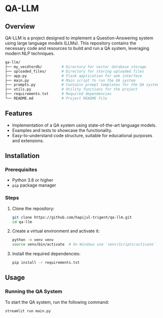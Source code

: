 # QA-LLM

## Overview
QA-LLM is a project designed to implement a Question-Answering system using large language models (LLMs). This repository contains the necessary code and resources to build and run a QA system, leveraging modern NLP techniques.
```sh
qa-llm/
├── my_vecdtordb/         # Directory for vector database storage
├── uploaded_files/       # Directory for storing uploaded files
├── app.py                # Flask application for web interface
├── main.py               # Main script to run the QA system
├── prompts.py            # Contains prompt templates for the QA system
├── utils.py              # Utility functions for the project
├── requirements.txt      # Required dependencies
└── README.md             # Project README file
```


## Features
- Implementation of a QA system using state-of-the-art language models.
- Examples and tests to showcase the functionality.
- Easy-to-understand code structure, suitable for educational purposes and extensions.

## Installation

### Prerequisites
- Python 3.8 or higher
- `pip` package manager

### Steps
1. Clone the repository:
    ```sh
    git clone https://github.com/hapijul-trigent/qa-llm.git
    cd qa-llm
    ```
2. Create a virtual environment and activate it:
    ```sh
    python -m venv venv
    source venv/bin/activate  # On Windows use `venv\Scripts\activate`
    ```
3. Install the required dependencies:
    ```sh
    pip install -r requirements.txt
    ```

## Usage

### Running the QA System
To start the QA system, run the following command:
```sh
streamlit run main.py

